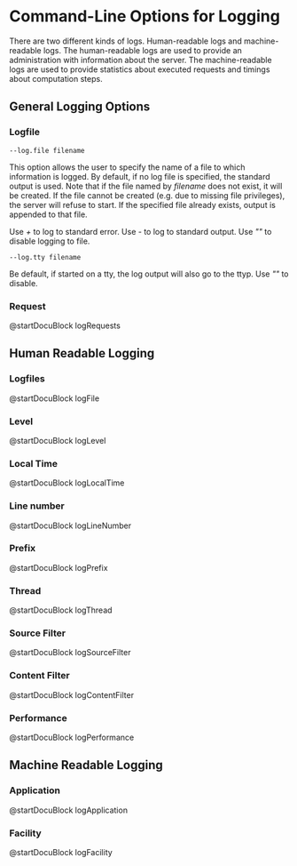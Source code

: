 Command-Line Options for Logging
================================

There are two different kinds of logs. Human-readable logs and machine-readable
logs. The human-readable logs are used to provide an administration with
information about the server. The machine-readable logs are used to provide
statistics about executed requests and timings about computation steps.

General Logging Options
-----------------------

### Logfile
`--log.file filename`

This option allows the user to specify the name of a file to which information
is logged. By default, if no log file is specified, the standard output is
used. Note that if the file named by *filename* does not exist, it will be
created. If the file cannot be created (e.g. due to missing file privileges),
the server will refuse to start. If the specified file already exists, output is
appended to that file.

Use *+* to log to standard error. Use *-* to log to standard output.
Use *""* to disable logging to file.

`--log.tty filename`

Be default, if started on a tty, the log output will also go to the ttyp.
Use *""* to disable.

### Request
<!-- lib/ApplicationServer/ApplicationServer.h -->
@startDocuBlock logRequests

Human Readable Logging
----------------------

### Logfiles
<!-- lib/ApplicationServer/ApplicationServer.h -->
@startDocuBlock logFile

### Level
<!-- lib/ApplicationServer/ApplicationServer.h -->
@startDocuBlock logLevel

### Local Time
<!-- lib/ApplicationServer/ApplicationServer.h -->
@startDocuBlock logLocalTime

### Line number
<!-- lib/ApplicationServer/ApplicationServer.h -->
@startDocuBlock logLineNumber

### Prefix
<!-- lib/ApplicationServer/ApplicationServer.h -->
@startDocuBlock logPrefix

### Thread
<!-- lib/ApplicationServer/ApplicationServer.h -->
@startDocuBlock logThread

### Source Filter
<!-- lib/ApplicationServer/ApplicationServer.h -->
@startDocuBlock logSourceFilter

### Content Filter
<!-- lib/ApplicationServer/ApplicationServer.h -->
@startDocuBlock logContentFilter

### Performance
<!-- lib/ApplicationServer/ApplicationServer.h -->
@startDocuBlock logPerformance

Machine Readable Logging
------------------------

### Application
<!-- lib/ApplicationServer/ApplicationServer.h -->
@startDocuBlock logApplication

### Facility
<!-- lib/ApplicationServer/ApplicationServer.h -->
@startDocuBlock logFacility
